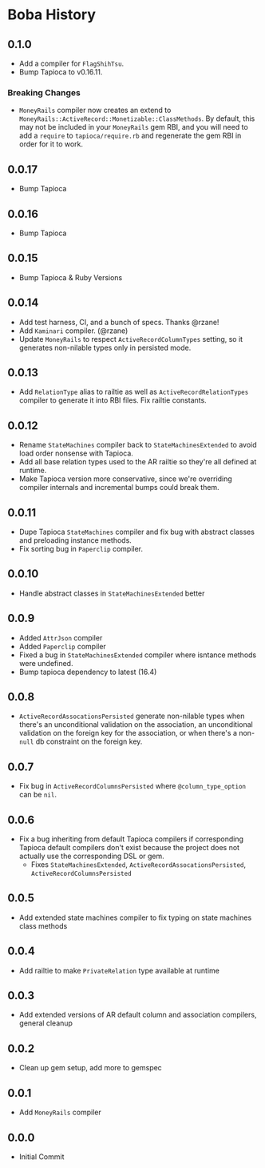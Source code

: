 # Boba History

## 0.1.0

- Add a compiler for `FlagShihTsu`.
- Bump Tapioca to v0.16.11.

### Breaking Changes

- `MoneyRails` compiler now creates an extend to `MoneyRails::ActiveRecord::Monetizable::ClassMethods`. By default, this may not be included in your `MoneyRails` gem RBI, and you will need to add a `require` to `tapioca/require.rb` and regenerate the gem RBI in order for it to work.

## 0.0.17

- Bump Tapioca

## 0.0.16

- Bump Tapioca

## 0.0.15

- Bump Tapioca & Ruby Versions

## 0.0.14

- Add test harness, CI, and a bunch of specs. Thanks @rzane!
- Add `Kaminari` compiler. (@rzane)
- Update `MoneyRails` to respect `ActiveRecordColumnTypes` setting, so it generates non-nilable types only in persisted mode.

## 0.0.13

- Add `RelationType` alias to railtie as well as `ActiveRecordRelationTypes` compiler to generate it into RBI files. Fix railtie constants.

## 0.0.12

- Rename `StateMachines` compiler back to `StateMachinesExtended` to avoid load order nonsense with Tapioca.
- Add all base relation types used to the AR railtie so they're all defined at runtime.
- Make Tapioca version more conservative, since we're overriding compiler internals and incremental bumps could break them.

## 0.0.11

- Dupe Tapioca `StateMachines` compiler and fix bug with abstract classes and preloading instance methods.
- Fix sorting bug in `Paperclip` compiler.

## 0.0.10

- Handle abstract classes in `StateMachinesExtended` better

## 0.0.9

- Added `AttrJson` compiler
- Added `Paperclip` compiler
- Fixed a bug in `StateMachinesExtended` compiler where isntance methods were undefined.
- Bump tapioca dependency to latest (16.4)

## 0.0.8

- `ActiveRecordAssocationsPersisted` generate non-nilable types when there's an unconditional validation on the association, an unconditional validation on the foreign key for the association, or when there's a non-`null` db constraint on the foreign key.

## 0.0.7

- Fix bug in `ActiveRecordColumnsPersisted` where `@column_type_option` can be `nil`.

## 0.0.6

- Fix a bug inheriting from default Tapioca compilers if corresponding Tapioca default compilers don't exist because
  the project does not actually use the corresponding DSL or gem.
  - Fixes `StateMachinesExtended`, `ActiveRecordAssocationsPersisted`, `ActiveRecordColumnsPersisted`

## 0.0.5

- Add extended state machines compiler to fix typing on state machines class methods

## 0.0.4

- Add railtie to make `PrivateRelation` type available at runtime

## 0.0.3

- Add extended versions of AR default column and association compilers, general cleanup

## 0.0.2

- Clean up gem setup, add more to gemspec

## 0.0.1

- Add `MoneyRails` compiler

## 0.0.0

- Initial Commit
